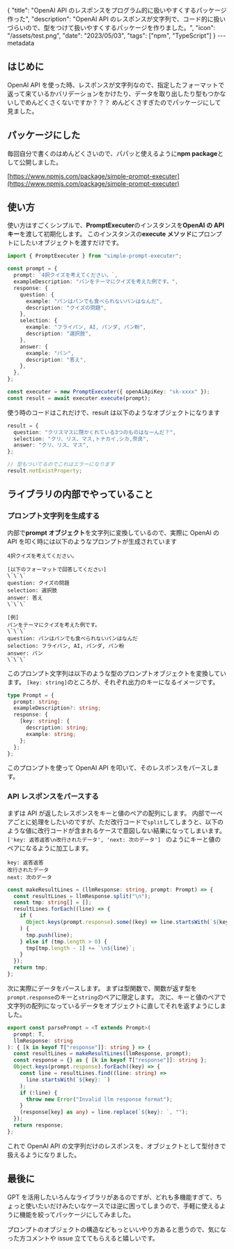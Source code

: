 {
"title": "OpenAI API のレスポンスをプログラム的に扱いやすくするパッケージ作った",
"description": "OpenAI API のレスポンスが文字列で、コード的に扱いづらいので、型をつけて扱いやすくするパッケージを作りました。",
"icon": "/assets/test.png",
"date": "2023/05/03",
"tags": ["npm", "TypeScript"]
}
---metadata

## はじめに

OpenAI API を使った時、レスポンスが文字列なので、指定したフォーマットで返って来ているかバリデーションをかけたり、データを取り出したり型もつかないしでめんどくさくないですか？？？
めんどくさすぎたのでパッケージにして見ました。

## パッケージにした

毎回自分で書くのはめんどくさいので、パパッと使えるように**npm package**として公開しました。

[https://www.npmjs.com/package/simple-prompt-executer](https://www.npmjs.com/package/simple-prompt-executer)

## 使い方

使い方はすごくシンプルで、**PromptExecuter**のインスタンスを**OpenAI の API キー**を渡して初期化します。
このインスタンスの**execute メソッド**にプロンプトにしたいオブジェクトを渡すだけです。

```typescript
import { PromptExecuter } from "simple-prompt-executer";

const prompt = {
  prompt: `4択クイズを考えてください。`,
  exampleDescription: "パンをテーマにクイズを考えた例です。",
  response: {
    question: {
      example: "パンはパンでも食べられないパンはなんだ",
      description: "クイズの問題",
    },
    selection: {
      example: "フライパン, AI, パンダ, パン粉",
      description: "選択肢",
    },
    answer: {
      example: "パン",
      description: "答え",
    },
  },
};

const executer = new PromptExecuter({ openAiApiKey: "sk-xxxx" });
const result = await executer.execute(prompt);
```

使う時のコードはこれだけで、result は以下のようなオブジェクトになります

```typescript
result = {
  question: "クリスマスに隠かくれている3つのものはなーんだ？",
  selection: "クリ、リス、マス,トナカイ,シカ,奈良",
  answer: "クリ、リス、マス",
};

// 型もついてるのでこれはエラーになります
result.notExistProperty;
```

## ライブラリの内部でやっていること

### プロンプト文字列を生成する

内部で**prompt オブジェクト**を文字列に変換しているので、実際に OpenAI の API を叩く時には以下のようなプロンプトが生成されています

```
4択クイズを考えてください。

[以下のフォーマットで回答してください]
\`\`\`
question: クイズの問題
selection: 選択肢
answer: 答え
\`\`\`

[例]
パンをテーマにクイズを考えた例です。
\`\`\`
question: パンはパンでも食べられないパンはなんだ
selection: フライパン, AI, パンダ, パン粉
answer: パン
\`\`\`
```

このプロンプト文字列は以下のような型のプロンプトオブジェクトを変換しています。
`[key: string]`のところが、それぞれ出力のキーになるイメージです。

```typescript
type Prompt = {
  prompt: string;
  exampleDescription?: string;
  response: {
    [key: string]: {
      description: string;
      example: string;
    };
  };
};
```

このプロンプトを使って OpenAI API を叩いて、そのレスポンスをパースします。

### API レスポンスをパースする

まずは API が返したレスポンスをキーと値のペアの配列にします。
内部で一ペアごとに処理をしたいのですが、ただ改行コードで`split`してしまうと、以下のような値に改行コードが含まれるケースで意図しない結果になってしまいます。`['key: 返答返答\n改行されたデータ', 'next: 次のデータ']　`のようにキーと値のペアになるように加工します。

```
key: 返答返答
改行されたデータ
next: 次のデータ
```

```typescript
const makeResultLines = (llmResponse: string, prompt: Prompt) => {
  const resultLines = llmResponse.split("\n");
  const tmp: string[] = [];
  resultLines.forEach((line) => {
    if (
      Object.keys(prompt.response).some((key) => line.startsWith(`${key}: `))
    ) {
      tmp.push(line);
    } else if (tmp.length > 0) {
      tmp[tmp.length - 1] += `\n${line}`;
    }
  });
  return tmp;
};
```

次に実際にデータをパースします。
まずは型関数で、関数が返す型を`prompt.response`のキーと`string`のペアに限定します。
次に、キーと値のペアで文字列の配列になっているデータをオブジェクトに直してそれを返すようにしました。

```typescript
export const parsePrompt = <T extends Prompt>(
  prompt: T,
  llmResponse: string
): { [k in keyof T["response"]]: string } => {
  const resultLines = makeResultLines(llmResponse, prompt);
  const response = {} as { [k in keyof T["response"]]: string };
  Object.keys(prompt.response).forEach((key) => {
    const line = resultLines.find((line: string) =>
      line.startsWith(`${key}: `)
    );
    if (!line) {
      throw new Error("Invalid llm response format");
    }
    (response[key] as any) = line.replace(`${key}: `, "");
  });
  return response;
};
```

これで OpenAI API の文字列だけのレスポンスを、オブジェクトとして型付きで扱えるようになりました。

## 最後に

GPT を活用したいろんなライブラリがあるのですが、どれも多機能すぎて、ちょっと使いたいだけみたいなケースでは逆に困ってしまうので、手軽に使えるように機能を絞ってパッケージにしてみました。

プロンプトのオブジェクトの構造などもっといいやり方あると思うので、気になった方コメントや issue 立ててもらえると嬉しいです。
